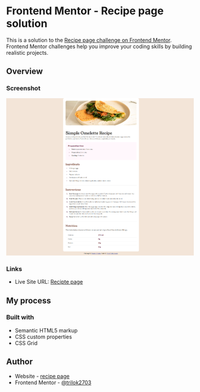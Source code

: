 # Frontend Mentor - Recipe page solution

This is a solution to the [Recipe page challenge on Frontend Mentor](https://www.frontendmentor.io/challenges/recipe-page-KiTsR8QQKm). Frontend Mentor challenges help you improve your coding skills by building realistic projects. 


## Overview

### Screenshot

![desktop](./screenshots/recipe_desktop.png)

### Links

- Live Site URL: [Recipte page](https://trilok2703.github.io/recipe-page-main/)

## My process

### Built with

- Semantic HTML5 markup
- CSS custom properties
- CSS Grid

## Author

- Website - [recipe page](https://trilok2703.github.io/recipe-page-main/)
- Frontend Mentor - [@trilok2703](https://www.frontendmentor.io/profile/trilok2703)
